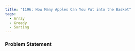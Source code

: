```yaml
---
title: "1196: How Many Apples Can You Put into the Basket"
tags:
  - Array
  - Greedy
  - Sorting
---
```

### Problem Statement

